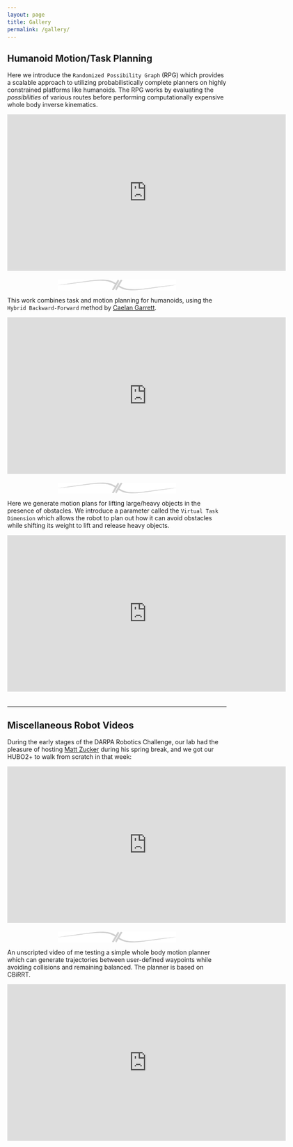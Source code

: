 ```yaml
---
layout: page
title: Gallery
permalink: /gallery/
---
```


## Humanoid Motion/Task Planning

Here we introduce the `Randomized Possibility Graph` (RPG) which provides a scalable approach to utilizing probabilistically complete planners on highly constrained platforms like humanoids. The RPG works by evaluating the *possibilities* of various routes before performing computationally expensive whole body inverse kinematics.

<div style="width: 640px; height: 380px; margin: 0 auto;">
<iframe width="640" height="360" src="https://www.youtube.com/embed/fgNZhCXr0sE" frameborder="0" allowfullscreen></iframe>
</div>

<div style="width: 271px; height: 25px; margin: 0 auto;">
<img src="/images/x_separator.png" alt="----">
</div>

This work combines task and motion planning for humanoids, using the `Hybrid Backward-Forward` method by [Caelan Garrett](http://web.mit.edu/caelan/www/).

<div style="width: 640px; height: 380px; margin: 0 auto;">
<iframe width="640" height="360" src="https://www.youtube.com/embed/x59XWXnLKN8" frameborder="0" allowfullscreen></iframe>
</div>

<div style="width: 271px; height: 25px; margin: 0 auto;">
<img src="/images/x_separator.png" alt="----">
</div>

Here we generate motion plans for lifting large/heavy objects in the presence of obstacles. We introduce a parameter called the `Virtual Task Dimension` which allows the robot to plan out how it can avoid obstacles while shifting its weight to lift and release heavy objects.

<div style="width: 640px; height: 380px; margin: 0 auto;">
<iframe width="640" height="360" src="https://www.youtube.com/embed/brj6gVoz_C4" frameborder="0" allowfullscreen></iframe>
</div>

----

## Miscellaneous Robot Videos

During the early stages of the DARPA Robotics Challenge, our lab had the pleasure of hosting [Matt Zucker](http://www.swarthmore.edu/NatSci/mzucker1/) during his spring break, and we got our HUBO2+ to walk from scratch in that week:

<div style="width: 640px; height: 380px; margin: 0 auto;">
<iframe src="https://player.vimeo.com/video/62106162" width="640" height="360" frameborder="0" webkitallowfullscreen mozallowfullscreen allowfullscreen></iframe>
</div>

<div style="width: 271px; height: 25px; margin: 0 auto;">
<img src="/images/x_separator.png" alt="----">
</div>

An unscripted video of me testing a simple whole body motion planner which can generate trajectories between user-defined waypoints while avoiding collisions and remaining balanced. The planner is based on CBiRRT.

<div style="width: 640px; height: 380px; margin: 0 auto;">
<iframe width="640" height="360" src="https://www.youtube.com/embed/B2so0g88G_4" frameborder="0" allowfullscreen></iframe>
</div>
